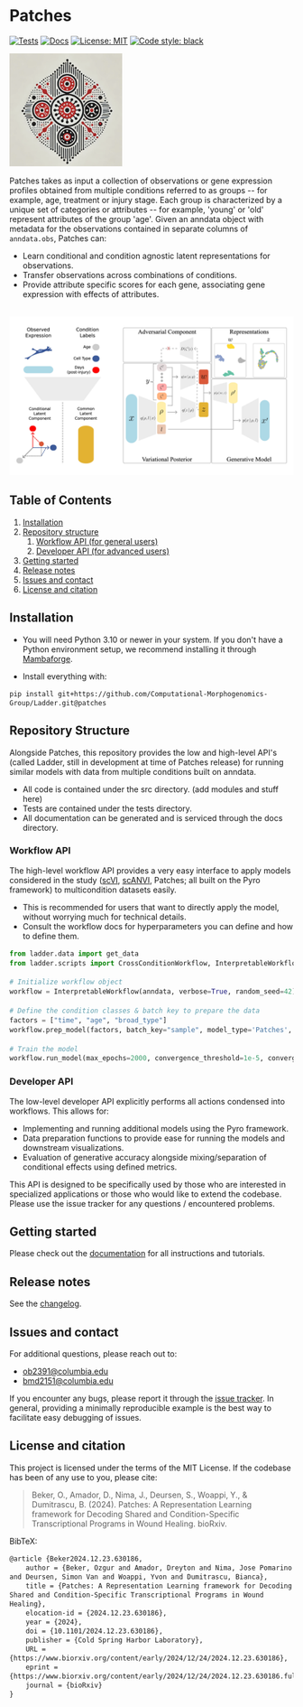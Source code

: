 # Patches

<a href="https://github.com/Computational-Morphogenomics-Group/Ladder/actions/workflows/test.yml"><img alt="Tests" src="https://github.com/Computational-Morphogenomics-Group/Ladder/actions/workflows/test.yaml/badge.svg?branch=main"></a>
<a href="https://ladder.readthedocs.io"><img alt="Docs" src="https://img.shields.io/readthedocs/Ladder"></a>
<a href="https://github.com/Computational-Morphogenomics-Group/ladder/blob/main/LICENSE"><img alt="License: MIT" src="https://black.readthedocs.io/en/stable/_static/license.svg"></a> <!-- Courtesy of black docs for now -->
<a href="https://github.com/psf/black"><img alt="Code style: black" src="https://img.shields.io/badge/code%20style-black-000000.svg"></a>

<img src="repo_resources/logo.png" width="200px">

Patches takes as input a collection of observations or gene expression profiles obtained from multiple conditions referred to as groups -- for example, age, treatment or injury stage. Each group is characterized by a unique set of categories or attributes -- for example, 'young' or 'old' represent attributes of the group 'age'. Given an anndata object with metadata for the observations contained in separate columns of `anndata.obs`, Patches can:

- Learn conditional and condition agnostic latent representations for observations.
- Transfer observations across combinations of conditions.
- Provide attribute specific scores for each gene, associating gene expression with effects of attributes.

<br/>
<img src="repo_resources/patches.jpg" width="1000px">
<br/>

## Table of Contents

1. [Installation](#installation)
2. [Repository structure](#repository-structure)
    1. [Workflow API (for general users)](#workflow-api)
    2. [Developer API (for advanced users)](#developer-api)
4. [Getting started](#getting-started)
5. [Release notes](#release-notes)
6. [Issues and contact](#issues-and-contact)
7. [License and citation](#license-and-citation)

## Installation
- You will need Python 3.10 or newer in your system. If you don't have a Python environment setup, we recommend installing it through [Mambaforge](https://github.com/conda-forge/miniforge#mambaforge).
  
- Install everything with:

```
pip install git+https://github.com/Computational-Morphogenomics-Group/Ladder.git@patches
```


## Repository Structure
Alongside Patches, this repository provides the low and high-level API's (called Ladder, still in development at time of Patches release) for running similar models with data from multiple conditions built on anndata.
- All code is contained under the src directory. (add modules and stuff here)
- Tests are contained under the tests directory.
- All documentation can be generated and is serviced through the docs directory.


### Workflow API
The high-level workflow API provides a very easy interface to apply models considered in the study ([scVI](https://scvi-tools.org/), [scANVI](https://scvi-tools.org/), Patches; all built on the Pyro framework) to multicondition datasets easily.
- This is recommended for users that want to directly apply the model, without worrying much for technical details.
- Consult the workflow docs for hyperparameters you can define and how to define them.

```python
from ladder.data import get_data
from ladder.scripts import CrossConditionWorkflow, InterpretableWorkflow # Workflow APIs, read docs on which one you'd like for your case!

# Initialize workflow object
workflow = InterpretableWorkflow(anndata, verbose=True, random_seed=42)

# Define the condition classes & batch key to prepare the data
factors = ["time", "age", "broad_type"]
workflow.prep_model(factors, batch_key="sample", model_type='Patches', model_args={'ld_normalize' : True}) # Define model and optimizer hyperparams

# Train the model
workflow.run_model(max_epochs=2000, convergence_threshold=1e-5, convergence_window=2000) # Define convergence hyperparams
```

### Developer API
The low-level developer API explicitly performs all actions condensed into workflows. This allows for:
- Implementing and running additional models using the Pyro framework.
- Data preparation functions to provide ease for running the models and downstream visualizations.
- Evaluation of generative accuracy alongside mixing/separation of conditional effects using defined metrics.

This API is designed to be specifically used by those who are interested in specialized applications or those who would like to extend the codebase. Please use the issue tracker for any questions / encountered problems.

## Getting started

Please check out the [documentation](https://ladder.readthedocs.io) for all instructions and tutorials.

## Release notes

See the [changelog][changelog].

## Issues and contact

For additional questions, please reach out to: 
- ob2391@columbia.edu
- bmd2151@columbia.edu

If you encounter any bugs, please report it through the [issue tracker][issue-tracker]. In general, providing a minimally reproducible example is the best way to facilitate easy debugging of issues.

## License and citation
This project is licensed under the terms of the MIT License. If the codebase has been of any use to you, please cite:

> Beker, O., Amador, D., Nima, J., Deursen, S., Woappi, Y., & Dumitrascu, B. (2024). Patches: A Representation Learning framework for Decoding Shared and Condition-Specific Transcriptional Programs in Wound Healing. bioRxiv.

BibTeX:
```
@article {Beker2024.12.23.630186,
	author = {Beker, Ozgur and Amador, Dreyton and Nima, Jose Pomarino and Deursen, Simon Van and Woappi, Yvon and Dumitrascu, Bianca},
	title = {Patches: A Representation Learning framework for Decoding Shared and Condition-Specific Transcriptional Programs in Wound Healing},
	elocation-id = {2024.12.23.630186},
	year = {2024},
	doi = {10.1101/2024.12.23.630186},
	publisher = {Cold Spring Harbor Laboratory},
	URL = {https://www.biorxiv.org/content/early/2024/12/24/2024.12.23.630186},
	eprint = {https://www.biorxiv.org/content/early/2024/12/24/2024.12.23.630186.full.pdf},
	journal = {bioRxiv}
}
```

[issue-tracker]: https://github.com/Computational-Morphogenomics-Group/Ladder/issues
[changelog]: https://ladder.readthedocs.io/latest/changelog.html
[link-api]: https://ladder.readthedocs.io/latest/api.html
[link-pypi]: https://pypi.org/project/scladder
